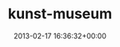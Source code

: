 ---
title:		"kunst-museum"
mediatype:		"upload"
description:		"TBC"
date:		"2013-02-17 16:36:32+00:00"
album:		"experimental"
filename:		"kunst-museum.md"
series:		""
cl_public_id:		"experimental/kunst-museum"
cl_version:		1497004571
format:		"tiff"
bytes:		6836072
width:		2560
height:		1440
exposure_mode:		"Auto"
program:		"Aperture-priority AE"
aperture:		"5.0"
focal_length:		"35.0 mm"
iso:		"800"
shutter_speed:		"1/160"
metering:		"Center-weighted average"
flash:		"Off, Did not fire"
white_balance:		"Custom"
colour_temp:		"3350"
has_crop:		"true"
orientation:		"Horizontal (normal)"
camera_model:		"NIKON D7000"
lens_info:		"35mm f/1.8"
artist:		"Matt Finucane"
x_resolution:		"300"
y_resolution:		"300"
---